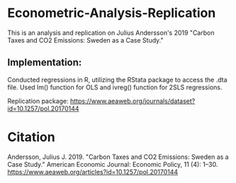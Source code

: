 # Econometric-Analysis-Replication

This is an analysis and replication on Julius Andersson's 2019 "Carbon Taxes and CO2 Emissions: Sweden as a Case Study."

## Implementation:
Conducted regressions in R, utilizing the RStata package to access the .dta file.
Used lm() function for OLS and ivreg() function for 2SLS regressions.

Replication package: https://www.aeaweb.org/journals/dataset?id=10.1257/pol.20170144

# Citation
Andersson, Julius J. 2019. "Carbon Taxes and CO2 Emissions: Sweden as a Case Study." American Economic Journal: Economic Policy, 11 (4): 1–30.
https://www.aeaweb.org/articles?id=10.1257/pol.20170144
